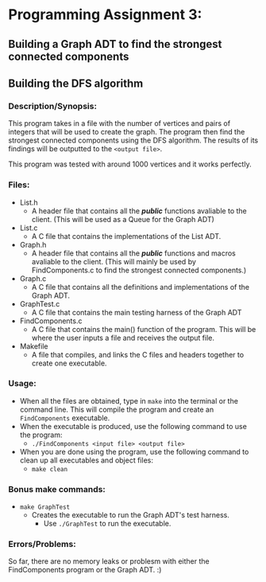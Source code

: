 # Programming Assignment 3:
## Building a Graph ADT to find the strongest connected components
## Building the DFS algorithm

### Description/Synopsis:
This program takes in a file with the number of vertices and pairs of integers that will be used to create the graph. The program then find the strongest connected components using the DFS algorithm. The results of its findings will be outputted to the `<output file>`.

This program was tested with around 1000 vertices and it works perfectly.

### Files:
- List.h
  - A header file that contains all the ***public*** functions avaliable to the client. (This will be used as a Queue for the Graph ADT)
- List.c
  - A C file that contains the implementations of the List ADT.
- Graph.h
  - A header file that contains all the ***public*** functions and macros avaliable to the client. (This will mainly be used by FindComponents.c to find the strongest connected components.)
- Graph.c
  - A C file that contains all the definitions and implementations of the Graph ADT.
- GraphTest.c
  - A C file that contains the main testing harness of the Graph ADT
- FindComponents.c
  - A C file that contains the main() function of the program. This will be where the user inputs a file and receives the output file.
- Makefile
  - A file that compiles, and links the C files and headers together to create one executable.

### Usage:
- When all the files are obtained, type in `make` into the terminal or the command line. This will compile the program and create an `FindComponents` executable.
- When the executable is produced, use the following command to use the program:
  - `./FindComponents <input file> <output file>`
- When you are done using the program, use the following command to clean up all executables and object files:
  - `make clean`

### Bonus make commands:
- `make GraphTest`
  - Creates the executable to run the Graph ADT's test harness.
    - Use `./GraphTest` to run the executable.

### Errors/Problems:
So far, there are no memory leaks or problesm with either the FindComponents program or the Graph ADT. :)